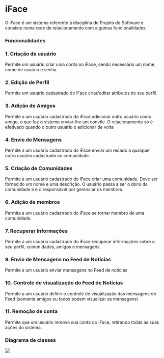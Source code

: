# iFace

O iFace é um sistema referente à disciplina de Projeto de Software e consiste numa rede de relacionamento com algumas funcionalidades. 

### Funcionalidades

### 1. Criação de usuário
Permite um usuário criar uma conta no iFace, sendo necessário um nome, nome de usuário e senha.

### 2. Edição de Perfil
Permite um usuário cadastrado do iFace criar/editar atributos de seu perfil. 

### 3. Adição de Amigos
Permite a um usuário cadastrado do iFace adicionar
outro usuário como amigo, o que faz o sistema
enviar-lhe um convite. O relacionamento só é
efetivado quando o outro usuário o adicionar de
volta

### 4. Envio de Mensagens
Permite a um usuário cadastrado do iFace enviar
um recado a qualquer outro usuário cadastrado ou
comunidade.

### 5. Criação de Comunidades
Permite a um usuário cadastrado do iFace criar uma
comunidade. Deve ser fornecido um nome e uma
descrição. O usuário passa a ser o dono da
comunidade e é o responsável por gerenciar os
membros.

### 6. Adição de membros
Permita a um usuário cadastrado do iFace se tornar
membro de uma comunidade.

### 7. Recuperar Informações 
Permite a um usuário cadastrado do iFace recuperar
informações sobre o seu perfil, comunidades,
amigos e mensagens.

### 9. Envio de Mensagens no Feed de Notícias
Permite a um usuário enviar mensagens no Feed de
notícias

### 10. Controle de visualização do Feed de Notícias
Permite a um usuário definir o controle de
visualização das mensagens do Feed (somente
amigos ou todos podem visualizar as mensagens)

### 11. Remoção de conta
Permite que um usuário remova sua conta do iFace, retirando todas as suas ações
do sistema.

### Diagrama de classes

<img src="https://github.com/GiulianaCDA/iFace/main/classes.jpeg">